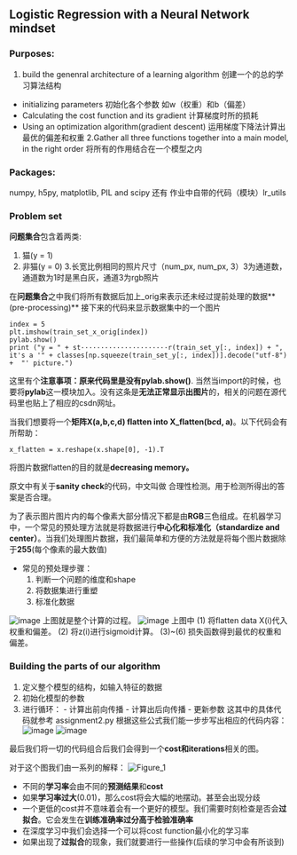 Logistic Regression with a Neural Network mindset
-
### Purposes:
1. build the genenral architecture of a learning algorithm
创建一个的总的学习算法结构
-   initializing parameters 
初始化各个参数 如w（权重）和b（偏差）
-  Calculating the cost function and its gradient 
计算梯度时所的损耗
- Using an optimization algorithm(gradient descent) 
运用梯度下降法计算出最优的偏差和权重 
2.Gather all three functions together into a main model, in the right order 
将所有的作用结合在一个模型之内

### Packages:
numpy, h5py, matplotlib, PIL and scipy 还有 作业中自带的代码（模块）lr_utils

### Problem set
**问题集合**包含着两类:
1. 猫(y = 1) 
2. 非猫(y = 0) 
3.长宽比例相同的照片尺寸（num_px, num_px, 3）3为通道数，通道数为1时是黑白灰，通道3为rgb照片


  在**问题集合**之中我们将所有数据后加上_orig来表示还未经过提前处理的数据**(pre-processing)**
 接下来的代码来显示数据集中的一个图片
~~~
index = 5
plt.imshow(train_set_x_orig[index])
pylab.show()
print ("y = " + st······················r(train_set_y[:, index]) + ", it's a '" + classes[np.squeeze(train_set_y[:, index])].decode("utf-8") +  "' picture.")
~~~
这里有个**注意事项：**原来代码里是没有**pylab.show()**. 当然当import的时候，也要将**pylab**这一模块加入。没有这条是**无法正常显示出图片**的，相关的问题在源代码里也贴上了相应的csdn网址。

当我们想要将一个**矩阵X(a,b,c,d) flatten into X_flatten(b*c*d, a)**。以下代码会有所帮助：
~~~
x_flatten = x.reshape(x.shape[0], -1).T
~~~
将图片数据flatten的目的就是**decreasing memory。**

原文中有关于**sanity check**的代码，中文叫做 合理性检测。用于检测所得出的答案是否合理。

为了表示图片图片内的每个像素大部分情况下都是由**RGB**三色组成。在机器学习中，一个常见的预处理方法就是将数据进行**中心化和标准化（standardize and center）**。当我们处理图片数据，我们最简单和方便的方法就是将每个图片数据除于**255**(每个像素的最大数值)

 -  常见的预处理步骤：
	 1. 判断一个问题的维度和shape
	 2. 将数据集进行重塑
	 3. 标准化数据

![image](https://github.com/shiqianokamiai/machine_learning-Wuenda/assets/151977259/826fff68-a55d-49cb-b309-655c35c6d1ad)
上图就是整个计算的过程。
![image](https://github.com/shiqianokamiai/machine_learning-Wuenda/assets/151977259/2e261de6-23ad-4084-ae8a-dd33bc1718e7)
上图中
	(1)  将flatten data X(i)代入权重和偏差。
    (2) 将z(i)进行sigmoid计算。
    (3)~(6) 损失函数得到最优的权重和偏差。

### Building the parts of our algorithm

1. 定义整个模型的结构，如输入特征的数据
2. 初始化模型的参数
3. 进行循环：
		- 计算出前向传播
		- 计算出后向传播
		- 更新参数
这其中的具体代码就参考 assignment2.py
根据这些公式我们能一步步写出相应的代码内容：	![image](https://github.com/shiqianokamiai/machine_learning-Wuenda/assets/151977259/6e53aeac-67e6-41ea-8b9e-5ec8b47be83d)
![image](https://github.com/shiqianokamiai/machine_learning-Wuenda/assets/151977259/16a2cf51-7606-406d-9f2f-02fec9b48ab7)

最后我们将一切的代码组合后我们会得到一个**cost和iterations**相关的图。

对于这个图我们由一系列的解释：
![Figure_1](https://github.com/shiqianokamiai/machine_learning-Wuenda/assets/151977259/be3af6f0-2e52-4d14-93f9-8e7dce74720d)
- 不同的**学习率**会由不同的**预测结果**和**cost**
- 如果**学习率过大**(0.01)，那么cost将会大幅的地摆动。甚至会出现分歧
- 一个更低的cost并不意味着会有一个更好的模型。我们需要时刻检查是否会**过拟合**。它会发生在**训练准确率过分高于检验准确率**
- 在深度学习中我们会选择一个可以将cost function最小化的学习率
- 如果出现了**过拟合**的现象，我们就要进行一些操作(后续的学习中会有所谈到)
